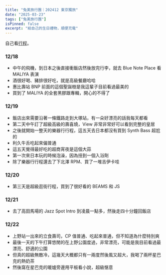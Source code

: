 ```yaml
---
title: "兔美旅行團｜202412 東京獨旅"
date: "2025-03-23"
tags: ["兔美旅行團"]
isPinned: false
excerpt: "給自己的生日禮物，順便充電"
---
```


自己看[行程](https://docs.google.com/spreadsheets/d/e/2PACX-1vS0eNa8N1jE6wM3YMoUgCczhRVvZu1mOBznyMVFgXq_9xYNt1HLW-l6BY-ZWy4afBp0gYYOntfJRFJh/pubhtml?gid=2075062549&single=true)。


### 12/18
- 中午的飛機，到日本之後直接衝飯店然後放完行李，就去 Blue Note Place 看 MALIYA 表演
- 酒很好喝、豬排很好吃，就是高級餐廳哈哈
- 惠比壽站 BNP 前面的這個聖誕樹是我這輩子目前看過最美的
- 買到了 MALIYA 的全套黑膠跟專輯，開心的不得了

### 12/19
- 飯店出來需要沿著一條鐵路走到大塚站，有一朵好漂亮的話我每天都看
- 第二天中午訂了超級高級的壽喜燒，View 非常非常好可以看到完整的皇居
- 之後就開始一整天的樂器行行程，這五天去日本都沒有買到 Synth Bass 超尬的
- 利久牛舌吃起來偏普通
- 這五天覺得最好吃的超商宵夜是這個大蒜
- 第一次來日本玩的時候泡澡，因為扭到一個入浴劑
- 除了樂器行行程還去了下北澤 RPM、買了一堆吉伊卡哇

### 12/20
- 第三天是超級逛街行程，買到了很好看的 BEAMS 和 JS

### 12/21
- 去了高田馬場的 Jazz Spot Intro 到凌晨一點多，然後走四十分鐘回飯店

### 12/22
- 上野站一出來的立食壽司，CP 值普通、吃起來普通，但不知道為什麼特別爽
- 最後一天的下午打算悠閒的在上野公園度過，非常漂亮，可能是我目前看過最漂亮、舒適的公園
- 但真的超級無敵冷，這幾天大概都只有一兩度然後風又超大，我喝了兩杯星巴克的熱奶茶
- 然後窩在星巴克的暖爐旁邊用平板看小說，超級愜意